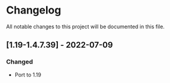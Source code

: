 # Changelog
All notable changes to this project will be documented in this file.

## [1.19-1.4.7.39] - 2022-07-09
### Changed
 - Port to 1.19